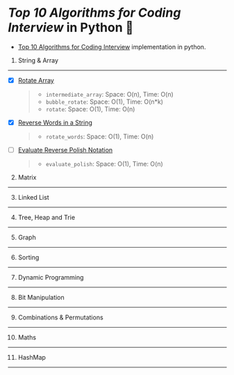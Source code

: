 _Top 10 Algorithms for Coding Interview_ in Python :snake:
===

   * [Top 10 Algorithms for Coding
   Interview](http://www.programcreek.com/2012/11/top-10-algorithms-for-coding-interview/)
implementation in python.
  

1. String & Array
---
  - [x] [Rotate Array](http://www.programcreek.com/2015/03/rotate-array-in-java/)

    > - `intermediate_array`:  Space: O(n), Time: O(n) 
    > - `bubble_rotate`: Space: O(1), Time: O(n*k)
    > - `rotate`: Space: O(1), Time: O(n)

  - [x] [Reverse Words in a
    String](http://www.programcreek.com/2014/05/leetcode-reverse-words-in-a-string-ii-java/)
    
    > - `rotate_words`: Space: O(1), Time: O(n)

  - [ ] [Evaluate Reverse Polish Notation
    ](http://www.programcreek.com/2012/12/leetcode-evaluate-reverse-polish-notation/)
    > - `evaluate_polish`: Space: O(1), Time: O(n)


2. Matrix
---

3. Linked List
---

4. Tree, Heap and Trie
---

5. Graph
---

6. Sorting
---

7. Dynamic Programming
---

8. Bit Manipulation
---

9. Combinations & Permutations
---

10. Maths
---

11. HashMap
---



